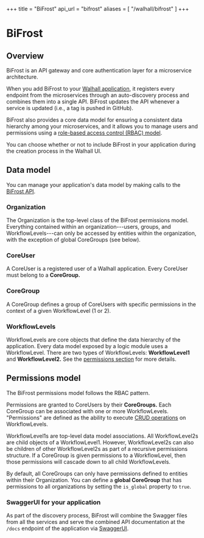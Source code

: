 +++
title = "BiFrost"
api_url = "bifrost"
aliases = [
	"/walhall/bifrost"
]
+++

# BiFrost

## Overview

BiFrost is an API gateway and core authentication layer for a microservice architecture. 

When you add BiFrost to your [Walhall application](/walhall), it registers every endpoint from the microservices through an auto-discovery process and combines them into a single API. BiFrost updates the API whenever a service is updated (i.e., a tag is pushed in GitHub).

BiFrost also provides a core data model for ensuring a consistent data hierarchy among your microservices, and it allows you to manage users and permissions using a [role-based access control (RBAC) model](https://en.wikipedia.org/wiki/Role-based_access_control).

You can choose whether or not to include BiFrost in your application during the creation process in the Walhall UI.

<!-- ## Tutorials

See the following tutorials for information on how to use BiFrost:

-  [Connect your services to BiFrost](/bifrost/tutorials/connect-services-to-bifrost) -->

## Data model

You can manage your application's data model by making calls to the [BiFrost API](/api/walhall/bifrost).

### Organization

The Organization is the top-level class of the BiFrost permissions model. Everything contained within an organization---users, groups, and WorkflowLevels---can only be accessed by entities within the organization, with the exception of global CoreGroups (see below).

### CoreUser

A CoreUser is a registered user of a Walhall application. Every CoreUser must belong to a **CoreGroup.**

### CoreGroup

A CoreGroup defines a group of CoreUsers with specific permissions in the context of a given WorkflowLevel (1 or 2).

### WorkflowLevels

WorkflowLevels are core objects that define the data hierarchy of the application. Every data model exposed by a logic module uses a WorkflowLevel. There are two types of WorkflowLevels: **WorkflowLevel1** and **WorkflowLevel2.** See the [permissions section](#permissions-model) for more details.

## Permissions model

The BiFrost permissions model follows the RBAC pattern.

Permissions are granted to CoreUsers by their **CoreGroups.** Each CoreGroup can be associated with one or more WorkflowLevels. "Permissions" are defined as the ability to execute [CRUD operations](https://en.wikipedia.org/wiki/Create,_read,_update_and_delete) on WorkflowLevels.

WorkflowLevel1s are top-level data model associations. All WorkflowLevel2s are child objects of a WorkflowLevel1. However, WorkflowLevel2s can also be children of other WorkflowLevel2s as part of a recursive permissions structure. If a CoreGroup is given permissions to a WorkflowLevel, then those permissions will cascade down to all child WorkflowLevels.

By default, all CoreGroups can only have permissions defined to entities within their Organization. You can define a **global CoreGroup** that has permissions to all organizations by setting the `is_global` property to `true`.

### SwaggerUI for your application

As part of the discovery process, BiFrost will combine the Swagger files from all the services and serve the combined API documentation at the `/docs` endpoint of the application via [SwaggerUI](https://swagger.io/tools/swagger-ui/). 
